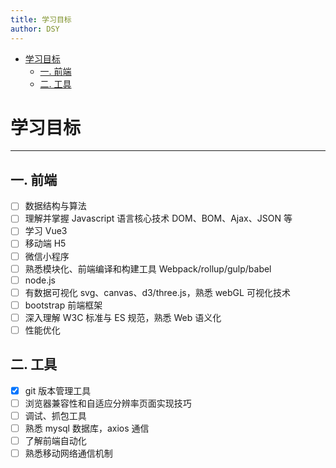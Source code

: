 ```yaml
---
title: 学习目标
author: DSY
---
```


<!-- @import "[TOC]" {cmd="toc" depthFrom=1 depthTo=6 orderedList=false} -->

<!-- code_chunk_output -->

- [学习目标](#学习目标)
  - [一. 前端](#一-前端)
  - [二. 工具](#二-工具)

<!-- /code_chunk_output -->

# 学习目标

---

## 一. 前端

- [ ] 数据结构与算法
- [ ] 理解并掌握 Javascript 语言核心技术 DOM、BOM、Ajax、JSON 等
- [ ] 学习 Vue3
- [ ] 移动端 H5
- [ ] 微信小程序
- [ ] 熟悉模块化、前端编译和构建工具 Webpack/rollup/gulp/babel
- [ ] node.js
- [ ] 有数据可视化 svg、canvas、d3/three.js，熟悉 webGL 可视化技术
- [ ] bootstrap 前端框架
- [ ] 深入理解 W3C 标准与 ES 规范，熟悉 Web 语义化
- [ ] 性能优化

## 二. 工具

- [x] git 版本管理工具
- [ ] 浏览器兼容性和自适应分辨率页面实现技巧
- [ ] 调试、抓包工具
- [ ] 熟悉 mysql 数据库，axios 通信
- [ ] 了解前端自动化
- [ ] 熟悉移动网络通信机制
